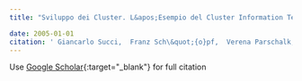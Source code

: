 ```yaml
---
title: "Sviluppo dei Cluster. L&apos;Esempio del Cluster Information Technologies &amp; Software Engineering"

date: 2005-01-01
citation: ' Giancarlo Succi,  Franz Sch\&quot;{o}pf,  Verena Parschalk,  Raimund Moser,  Michela Dall&apos;Agnol, &quot;Sviluppo dei Cluster. L&amp;apos;Esempio del Cluster Information Technologies &amp;amp; Software Engineering.&quot;, 2005.'
---
```

Use [Google Scholar](https://scholar.google.com/scholar?q=Sviluppo+dei+Cluster.+L&#x27;Esempio+del+Cluster+Information+Technologies+&amp;+Software+Engineering){:target="_blank"} for full citation